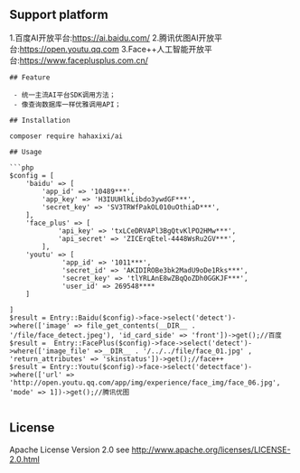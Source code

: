 ## Support platform

 1.百度AI开放平台:https://ai.baidu.com/
 2.腾讯优图AI开放平台:https://open.youtu.qq.com
 3.Face++人工智能开放平台:https://www.faceplusplus.com.cn/

```
## Feature

 - 统一主流AI平台SDK调用方法；
 - 像查询数据库一样优雅调用API；

## Installation

composer require hahaxixi/ai

## Usage

```php
$config = [
    'baidu' => [
        'app_id' => '10489***',
        'app_key' => 'H3IUUHlkLibdo3ywdGF***',
        'secret_key' => 'SV3TRWfPakOL010uOthiaD***',
    ],
    'face_plus' => [
            'api_key' => 'txLCeDRVAPl3BgQtvKlPO2HMw***',
            'api_secret' => 'ZICErqEtel-4448WsRu2GV***',
        ],
    'youtu' => [
             'app_id' => '1011***',
             'secret_id' => 'AKIDIROBe3bk2MadU9oDe1Rks***',
             'secret_key' => 'tlYRLAnE8wZBqQoZDh0GGKJF***',
             'user_id' => 269548****
    ]

]
$result = Entry::Baidu($config)->face->select('detect')->where(['image' => file_get_contents(__DIR__ . '/file/face_detect.jpeg'), 'id_card_side' => 'front'])->get();//百度
$result =  Entry::FacePlus($config)->face->select('detect')->where(['image_file' =>__DIR__ . '/../../file/face_01.jpg' , 'return_attributes' => 'skinstatus'])->get();//face++
$result = Entry::Youtu($config)->face->select('detectface')->where(['url' => 'http://open.youtu.qq.com/app/img/experience/face_img/face_06.jpg', 'mode' => 1])->get();//腾讯优图


```
## License

Apache License Version 2.0 see http://www.apache.org/licenses/LICENSE-2.0.html
